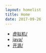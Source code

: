 ```yaml
---
layout: homelist
title: Home
date: 2017-09-26
---
```


* [虚拟机/](/home/hotspot/)
* [java/](/home/java/)
* [开源/](/home/opensource/)
